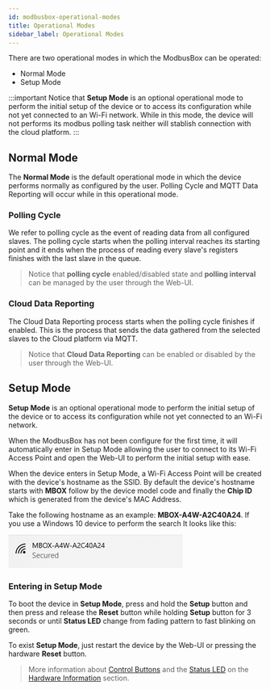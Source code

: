 ```yaml
---
id: modbusbox-operational-modes
title: Operational Modes
sidebar_label: Operational Modes
---
```


There are two operational modes in which the ModbusBox can be operated:

* Normal Mode
* Setup Mode

:::important
Notice that **Setup Mode** is an optional operational mode to perform the initial setup of the device or to access its configuration while not yet connected to an Wi-Fi network. While in this mode, the device will not performs its modbus polling task neither will stablish connection with the cloud platform. 
:::



## Normal Mode

The **Normal Mode** is the default operational mode in which the device performs normally as configured by the user. Polling Cycle and MQTT Data Reporting will occur while in this operational mode.

### Polling Cycle

We refer to polling cycle as the event of reading data from all configured slaves. The polling cycle starts when the polling interval reaches its starting point and it ends when the process of reading every slave's registers finishes with the last slave in the queue.

> Notice that **polling cycle** enabled/disabled state and **polling interval** can be managed by the user through the Web-UI.

### Cloud Data Reporting

The Cloud Data Reporting process starts when the polling cycle finishes if enabled. This is the process that sends the data gathered from the selected slaves to the Cloud platform via MQTT.

> Notice that **Cloud Data Reporting** can be enabled or disabled by the user through the Web-UI.



## Setup Mode

**Setup Mode** is an optional operational mode to perform the initial setup of the device or to access its configuration while not yet connected to an Wi-Fi network.

When the ModbusBox has not been configure for the first time, it will automatically enter in Setup Mode allowing the user to connect to its Wi-Fi Access Point and open the Web-UI to perform the initial setup with ease. 

When the device enters in Setup Mode, a Wi-Fi Access Point will be created with the device's hostname as the SSID. By default the device's hostname starts with **MBOX** follow by the device model code and finally the **Chip ID** which is generated from the device's MAC Address. 

Take the following hostname as an example: **MBOX-A4W-A2C40A24**. If you use a Windows 10 device to perform the search It looks like this:

![modbusbox-ap-ssid-pc](https://raw.githubusercontent.com/iotbits-us/mbox.iotbits.net/master/static/img/modbusbox-ap-ssid.png) 

### Entering in Setup Mode

To boot the device in **Setup Mode**, press and hold the **Setup** button and then press and release the **Reset** button while holding **Setup** button for 3 seconds or until **Status LED** change from fading pattern to fast blinking on green.

To exist **Setup Mode**, just restart the device by the Web-UI or pressing the hardware **Reset** button.

> More information about [Control Buttons](hardware-info#control-buttons) and the [Status LED](hardware-info#status-led) on the [Hardware Information](hardware-info#control-buttons) section.